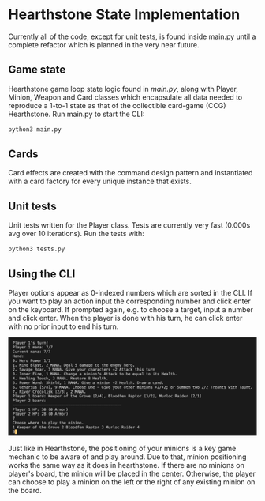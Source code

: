 # Hearthstone State Implementation

Currently all of the code, except for unit tests, is found inside main.py until a complete refactor which is planned in the very near future.

## Game state

Hearthstone game loop state logic found in _main.py_, along with Player, Minion, Weapon and Card classes which encapsulate all data needed to reproduce a 1-to-1 state as that of the collectible card-game (CCG) Hearthstone. Run main.py to start the CLI:

```python
python3 main.py
```

## Cards

Card effects are created with the command design pattern and instantiated with a card factory for every unique instance that exists.

## Unit tests

Unit tests written for the Player class. Tests are currently very fast (0.000s avg over 10 iterations). Run the tests with:

```python
python3 tests.py
```

## Using the CLI

Player options appear as 0-indexed numbers which are sorted in the CLI. If you want to play an action input the corresponding number and click enter on the keyboard. If prompted again, e.g. to choose a target, input a number and click enter. When the player is done with his turn, he can click enter with no prior input to end his turn.

![Positioning](./assets/Positioning.png)

Just like in Hearthstone, the positioning of your minions is a key game mechanic to be aware of and play around. Due to that, minion positioning works the same way as it does in hearthstone. If there are no minions on player's board, the minion will be placed in the center. Otherwise, the player can choose to play a minion on the left or the right of any existing minion on the board.
